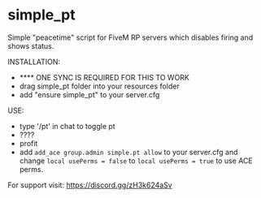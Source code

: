 # simple_pt
Simple "peacetime" script for FiveM RP servers which disables firing and shows status.

INSTALLATION:
- **** ONE SYNC IS REQUIRED FOR THIS TO WORK
- drag simple_pt folder into your resources folder
- add "ensure simple_pt" to your server.cfg

USE: 
- type '/pt' in chat to toggle pt
- ????
- profit
- add `add_ace group.admin simple.pt allow` to your server.cfg and change `local usePerms = false` to `local usePerms = true` to use ACE perms.

For support visit: https://discord.gg/zH3k624aSv

